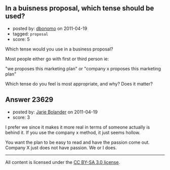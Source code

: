 ## In a buisness proposal, which tense should be used?

- posted by: [dbonomo](https://stackexchange.com/users/-1/9780-dbonomo) on 2011-04-19
- tagged: `proposal`
- score: 5

Which tense would you use in a business proposal?

Most people either go with first or third person ie:

"we proposes this marketing plan"
or
"company x proposes this marketing plan"

Which tense do you feel is most appropriate, and why? Does it matter?


## Answer 23629

- posted by: [Jarie Bolander](https://stackexchange.com/users/-1/585-jarie-bolander) on 2011-04-19
- score: 3

I prefer we since it makes it more real in terms of someone actually is behind it. If you use the company x method, it just seems hollow.

You want the plan to be easy to read and have the passion come out. Company X just does not have passion. We or I does.




---

All content is licensed under the [CC BY-SA 3.0 license](https://creativecommons.org/licenses/by-sa/3.0/).
